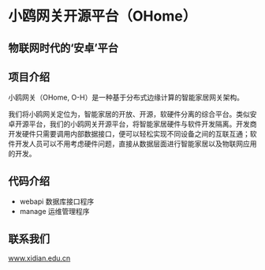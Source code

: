 # 小鸥网关开源平台（OHome）
## 物联网时代的‘安卓’平台

## 项目介绍
小鸥网关（OHome, O-H）是一种基于分布式边缘计算的智能家居网关架构。

我们将小鸥网关定位为，智能家居的开放、开源，软硬件分离的综合平台。类似安卓开源平台，我们的小鸥网关开源平台，将智能家居硬件与软件开发隔离。开发商开发硬件只需要调用内部数据接口，便可以轻松实现不同设备之间的互联互通；软件开发人员可以不用考虑硬件问题，直接从数据层面进行智能家居以及物联网应用的开发。

## 代码介绍

* webapi 数据库接口程序
* manage 运维管理程序

## 联系我们
www.xidian.edu.cn

